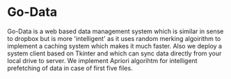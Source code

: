 Go-Data
=======

Go-Data is a web based data management system which is similar in sense to dropbox but is more 'intelligent' as it uses random merking algoirithm to implement a caching system which makes it much faster. Also we deploy a system client based on Tkinter and which can sync data directly from your local drive to server. We implement Apriori algorihtm for intelligent prefetching of data in case of first five files. 
